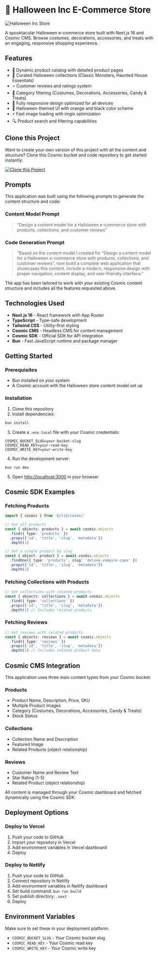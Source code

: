 # 🎃 Halloween Inc E-Commerce Store

![Halloween Inc Store](https://imgix.cosmicjs.com/2b06c800-b347-11f0-8dcc-651091f6a7c0-photo-1509557965875-b88c97052f0e-1761577868388.jpg?w=1200&h=300&fit=crop&auto=format,compress)

A spooktacular Halloween e-commerce store built with Next.js 16 and Cosmic CMS. Browse costumes, decorations, accessories, and treats with an engaging, responsive shopping experience.

## Features

- 🎃 Dynamic product catalog with detailed product pages
- 👻 Curated Halloween collections (Classic Monsters, Haunted House Essentials)
- ⭐ Customer reviews and ratings system
- 🛒 Category filtering (Costumes, Decorations, Accessories, Candy & Treats)
- 📱 Fully responsive design optimized for all devices
- 🎨 Halloween-themed UI with orange and black color scheme
- ⚡ Fast image loading with imgix optimization
- 🔍 Product search and filtering capabilities

## Clone this Project

Want to create your own version of this project with all the content and structure? Clone this Cosmic bucket and code repository to get started instantly:

[![Clone this Project](https://img.shields.io/badge/Clone%20this%20Project-29abe2?style=for-the-badge&logo=cosmic&logoColor=white)](https://app.cosmic-staging.com/projects/new?clone_bucket=68ff8ac536b30fc40490b62b&clone_repository=68ff8cd136b30fc40490b669)

## Prompts

This application was built using the following prompts to generate the content structure and code:

### Content Model Prompt

> "Design a content model for a Halloween e-commerce store with products, collections, and customer reviews"

### Code Generation Prompt

> "Based on the content model I created for "Design a content model for a Halloween e-commerce store with products, collections, and customer reviews", now build a complete web application that showcases this content. Include a modern, responsive design with proper navigation, content display, and user-friendly interface."

The app has been tailored to work with your existing Cosmic content structure and includes all the features requested above.

## Technologies Used

- **Next.js 16** - React framework with App Router
- **TypeScript** - Type-safe development
- **Tailwind CSS** - Utility-first styling
- **Cosmic CMS** - Headless CMS for content management
- **Cosmic SDK** - Official SDK for API integration
- **Bun** - Fast JavaScript runtime and package manager

## Getting Started

### Prerequisites

- Bun installed on your system
- A Cosmic account with the Halloween store content model set up

### Installation

1. Clone this repository
2. Install dependencies:

```bash
bun install
```

3. Create a `.env.local` file with your Cosmic credentials:

```env
COSMIC_BUCKET_SLUG=your-bucket-slug
COSMIC_READ_KEY=your-read-key
COSMIC_WRITE_KEY=your-write-key
```

4. Run the development server:

```bash
bun run dev
```

5. Open [http://localhost:3000](http://localhost:3000) in your browser

## Cosmic SDK Examples

### Fetching Products

```typescript
import { cosmic } from '@/lib/cosmic'

// Get all products
const { objects: products } = await cosmic.objects
  .find({ type: 'products' })
  .props(['id', 'title', 'slug', 'metadata'])
  .depth(1)

// Get a single product by slug
const { object: product } = await cosmic.objects
  .findOne({ type: 'products', slug: 'deluxe-vampire-cape' })
  .props(['id', 'title', 'slug', 'metadata'])
  .depth(1)
```

### Fetching Collections with Products

```typescript
// Get collections with related products
const { objects: collections } = await cosmic.objects
  .find({ type: 'collections' })
  .props(['id', 'title', 'slug', 'metadata'])
  .depth(1) // Includes related products
```

### Fetching Reviews

```typescript
// Get reviews with related products
const { objects: reviews } = await cosmic.objects
  .find({ type: 'reviews' })
  .props(['id', 'title', 'slug', 'metadata'])
  .depth(1) // Includes related product data
```

## Cosmic CMS Integration

This application uses three main content types from your Cosmic bucket:

### Products
- Product Name, Description, Price, SKU
- Multiple Product Images
- Category (Costumes, Decorations, Accessories, Candy & Treats)
- Stock Status

### Collections
- Collection Name and Description
- Featured Image
- Related Products (object relationship)

### Reviews
- Customer Name and Review Text
- Star Rating (1-5)
- Related Product (object relationship)

All content is managed through your Cosmic dashboard and fetched dynamically using the Cosmic SDK.

## Deployment Options

### Deploy to Vercel

1. Push your code to GitHub
2. Import your repository in Vercel
3. Add environment variables in Vercel dashboard
4. Deploy

### Deploy to Netlify

1. Push your code to GitHub
2. Connect repository in Netlify
3. Add environment variables in Netlify dashboard
4. Set build command: `bun run build`
5. Set publish directory: `.next`
6. Deploy

## Environment Variables

Make sure to set these in your deployment platform:

- `COSMIC_BUCKET_SLUG` - Your Cosmic bucket slug
- `COSMIC_READ_KEY` - Your Cosmic read key
- `COSMIC_WRITE_KEY` - Your Cosmic write key

<!-- README_END -->
